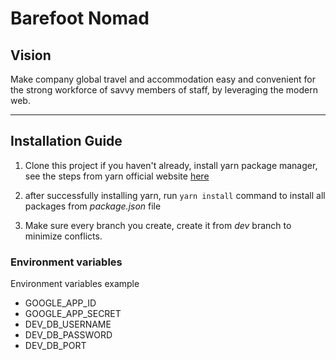 # Barefoot Nomad

## Vision

Make company global travel and accommodation easy and convenient for the strong workforce of savvy members of staff, by leveraging the modern web.

---

## Installation Guide

1. Clone this project if you haven't already, install yarn package manager, see the steps from yarn official website [here](https://yarnpkg.com/getting-started/install)

2. after successfully installing yarn, run `yarn install` command to install all packages from _package.json_ file

3. Make sure every branch you create, create it from _dev_ branch to minimize conflicts.

### Environment variables

Environment variables example

- GOOGLE_APP_ID
- GOOGLE_APP_SECRET
- DEV_DB_USERNAME
- DEV_DB_PASSWORD
- DEV_DB_PORT
